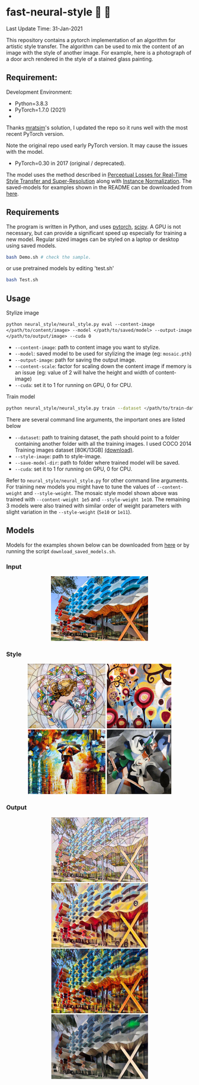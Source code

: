 # fast-neural-style :city_sunrise: :rocket:

Last Update Time: 31-Jan-2021

This repository contains a pytorch implementation of an algorithm for artistic style transfer. The algorithm can be used to mix the content of an image with the style of another image. For example, here is a photograph of a door arch rendered in the style of a stained glass painting.

## Requirement:

Development Environment:

- Python=3.8.3
- PyTorch=1.7.0 (2021)
-

Thanks [mratsim](https://github.com/zhanghang1989/PyTorch-Multi-Style-Transfer/issues/21#issuecomment-396075362)'s solution, I updated the repo so it runs well with the most recent PyTorch version.

Note the original repo used early PyTorch version. It may cause the issues with the model.

- PyTorch=0.30 in 2017 (original / deprecated).

The model uses the method described in [Perceptual Losses for Real-Time Style Transfer and Super-Resolution](https://arxiv.org/abs/1603.08155) along with [Instance Normalization](https://arxiv.org/pdf/1607.08022.pdf). The saved-models for examples shown in the README can be downloaded from [here](https://www.dropbox.com/s/lrvwfehqdcxoza8/saved_models.zip?dl=0).

## Requirements

The program is written in Python, and uses [pytorch](http://pytorch.org/), [scipy](https://www.scipy.org). A GPU is not necessary, but can provide a significant speed up especially for training a new model. Regular sized images can be styled on a laptop or desktop using saved models.

```bash
bash Demo.sh # check the sample.
```

or use pretrained models by editing 'test.sh'

```bash
bash Test.sh
```

## Usage

Stylize image

```
python neural_style/neural_style.py eval --content-image </path/to/content/image> --model </path/to/saved/model> --output-image </path/to/output/image> --cuda 0
```

- `--content-image`: path to content image you want to stylize.
- `--model`: saved model to be used for stylizing the image (eg: `mosaic.pth`)
- `--output-image`: path for saving the output image.
- `--content-scale`: factor for scaling down the content image if memory is an issue (eg: value of 2 will halve the height and width of content-image)
- `--cuda`: set it to 1 for running on GPU, 0 for CPU.

Train model

```bash
python neural_style/neural_style.py train --dataset </path/to/train-dataset> --style-image </path/to/style/image> --save-model-dir </path/to/save-model/folder> --epochs 2 --cuda 1
```

There are several command line arguments, the important ones are listed below

- `--dataset`: path to training dataset, the path should point to a folder containing another folder with all the training images. I used COCO 2014 Training images dataset [80K/13GB] [(download)](http://mscoco.org/dataset/#download).
- `--style-image`: path to style-image.
- `--save-model-dir`: path to folder where trained model will be saved.
- `--cuda`: set it to 1 for running on GPU, 0 for CPU.

Refer to `neural_style/neural_style.py` for other command line arguments. For training new models you might have to tune the values of `--content-weight` and `--style-weight`. The mosaic style model shown above was trained with `--content-weight 1e5` and `--style-weight 1e10`. The remaining 3 models were also trained with similar order of weight parameters with slight variation in the `--style-weight` (`5e10` or `1e11`).

## Models

Models for the examples shown below can be downloaded from [here](https://www.dropbox.com/s/lrvwfehqdcxoza8/saved_models.zip?dl=0) or by running the script `download_saved_models.sh`.

### Input

<div align='center'>
  <img src='images/content-images/latrobe.jpg' height="174px">		
</div>

### Style

<div align='center'>
  <img src='images/style-images/mosaic.jpg' height="174px">
  <img src='images/style-images/candy.jpg' height="174px">
  <img src='images/style-images/rain-princess-cropped.jpg' height="174px">
   <img src='images/style-images/udnie.jpg' height="174px"> 
</div>

### Output

<div align='center'>
  <img src='images/output-images/latrobe-mosaic.jpg' height="174px">
  <img src='images/output-images/latrobe-candy.jpg' height="174px">  
  <img src='images/output-images/latrobe-rain-princess.jpg' height="174px">
  <img src='images/output-images/latrobe-udnie.jpg' height="174px">
</div>
